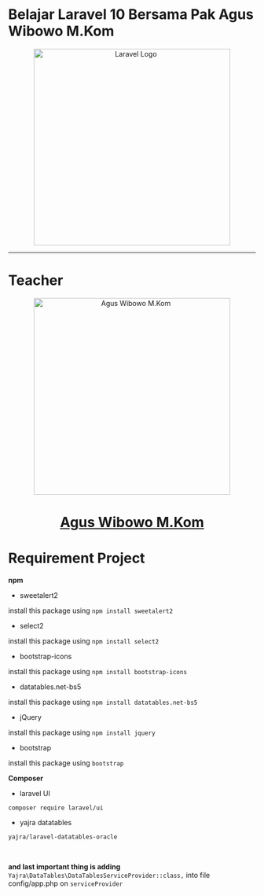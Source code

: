
# **Belajar Laravel 10 Bersama Pak Agus Wibowo M.Kom**

<p  align="center"><a  href="https://laravel.com"  target="_blank"><img  src="https://raw.githubusercontent.com/laravel/art/master/logo-lockup/5%20SVG/2%20CMYK/1%20Full%20Color/laravel-logolockup-cmyk-red.svg"  width="400"  alt="Laravel Logo"></a></p>

<hr>

  
# **Teacher**
<p  align="center">
<img  src="https://dickybulin26.github.io/smkn1kotabekasi/code/image/FOTO%20GURU%20DAN%20STAF/Agus%20Wibowo,%20S(1).jpg"  target="_blank"
width="400"  alt="Agus Wibowo M.Kom">
<h1 align="center"><a href="https://github.com/bowonieh"> Agus Wibowo M.Kom </a></h1>
</p>

  

# **Requirement Project**

  

**npm**

  

* sweetalert2

  

install this package using `npm install sweetalert2`

  

* select2

  

install this package using `npm install select2`

  

* bootstrap-icons

  

install this package using `npm install bootstrap-icons`

  

* datatables.net-bs5

  

install this package using `npm install datatables.net-bs5`

  

* jQuery

  

install this package using `npm install jquery`

  

* bootstrap

  

install this package using `bootstrap`

  

**Composer**

  

* laravel UI

  

`composer require laravel/ui`

  

* yajra datatables

  

`yajra/laravel-datatables-oracle`

  

<br>

  

**and last important thing is adding**  `Yajra\DataTables\DataTablesServiceProvider::class,` into file config/app.php on `serviceProvider`
